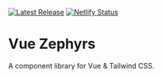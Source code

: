 [![Latest Release](https://img.shields.io/npm/v/vue-zephyrs.svg)](https://github.com/natedunn/vue-zephyrs/releases)
[![Netlify Status](https://img.shields.io/netlify/1948f52b-d0e7-4180-a535-41b80f682d4e)](https://vue-zephyrs.netlify.app/)

# Vue Zephyrs

A component library for Vue & Tailwind CSS.
